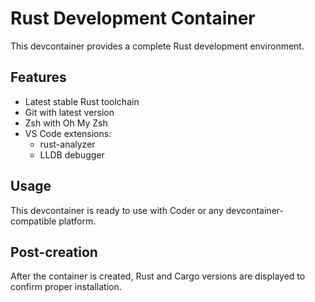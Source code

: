 # Rust Development Container

This devcontainer provides a complete Rust development environment.

## Features

- Latest stable Rust toolchain
- Git with latest version
- Zsh with Oh My Zsh
- VS Code extensions:
  - rust-analyzer
  - LLDB debugger

## Usage

This devcontainer is ready to use with Coder or any devcontainer-compatible platform.

## Post-creation

After the container is created, Rust and Cargo versions are displayed to confirm proper installation.
